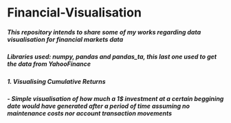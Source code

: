 # Financial-Visualisation
##### This repository intends to share some of my works regarding data visualisation for financial markets data

##### Libraries used: _numpy, pandas and pandas_ta_, this last one used to get the data from YahooFinance

##### 1. Visualising Cumulative Returns
#####  - Simple visualisation of how much a 1$ investment at a certain beggining date would have generated after a period of time assuming no maintenance costs nor account transaction movements
